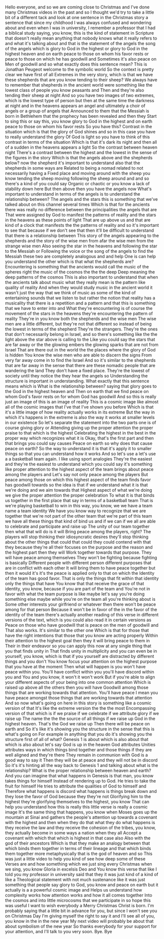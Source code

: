  Hello everyone, and so we are coming close to Christmas and I've done many Christmas videos in the past and so I thought we'd try to take a little bit of a different tack and look at one sentence in the Christmas story a sentence that since my childhood I was always confused and wondering about and even when I was in university, I remember a professor that I had a biblical study saying, you know, this is the kind of statement in Scripture that doesn't really mean anything that nobody knows what it really refers to and what it's talking about and that is the statement of the angels the song of the angels which is glory to God in the highest or glory to God in the highest heaven and on earth peace to those on whom his favor rests or peace to those on which he has goodwill and Sometimes it's also peace on Men of goodwill and so what exactly does this sentence mean? This is Jonathan Peugeot welcome to the symbolic world So the context is pretty clear we have first of all Extremes in the very story, which is that we have these shepherds that are you know tending to their sheep? We always have to remember that shepherds in the ancient world were something like the lowest class of people you know peasants and Then and they're also tending their sheep at night And so you have two images of two extremes, which is the lowest type of person but then at the same time the darkness at night and in the heavens appears an angel and ultimately a choir of angels or a group of angels that Announced to them that the Messiah is born in Bethlehem that the prophecy has been revealed and then they Start to sing this or say this, you know glory to God in the highest and on earth peace to those on whom his favor rests So you have this? Contrast in the situation which is that the glory of God shines and so in this case you have to really understand the glory Of God is light so you have to think of this contrast in terms of the situation Which is that it's dark its night and then all of a sudden in the heavens appears a light So the contrast between heaven night There's a contrast between the highest and the lowest in the sense of the figures in the story Which is that the angels above and the shepherds below? now the shepherd it's important to understand also that the shepherds in some ways are Related to being a nomad related to not necessarily having a Fixed place and moving around with the sheep you know tending the sheep moving following the sheep around and and so there's a kind of you could say Organic or chaotic or you know a lack of stability down here But then above then you have the angels now What's important to understand in terms of the angels is to understand the relationship between? The angels and the stars this is something that we've talked about on this channel several times Which is that for the ancients there was really no difference between the principalities the angels that are That were assigned by God to manifest the patterns of reality and the stars in the heavens as these points of light That are up above us and that are kind of a clock that manifests the the patterns of reality and so it's important to see that because if we don't see that then it'll be difficult to understand that there is a relationship between This story of the angels appearing to the shepherds and the story of the wise men from afar the wise men from the strange wise men Also seeing the star in the heavens and following the star to the Messiah or Following the voice or the song of the angels to find the Messiah these two are completely analogous and and help One is can help you understand the other which is that what the shepherds are? Encountering is something that the ancients would call the music of the spheres right the music of the cosmos the the the deep Deep meaning the deep patterns of the cosmos This is also important to understand that when the ancients talk about music what they really mean is the pattern like quality of reality And when they would study music in the ancient world it wasn't just the way that we think of music as some of the kind of entertaining sounds that we listen to but rather the notion that reality has a musicality that there is a repetition and a pattern and that this is something that we have to enter into and What they're encountering is of course the movement of the stars in the heavens they're encountering the pattern of reality They're in you know both the shepherds and the wise men The wise men are a little different, but they're not that different so instead of being the lowest in terms of the shepherd They're the strangers. They're the ones that don't necessarily belong in Israel, and so there's something like the the light above the star above is calling to the Like you could say the stars that are far away or the the glowing embers the glowing sparks that are not from Israel That are there out in the world the the places where the glory of God is hidden You know the wise men who are able to discern the signs From very far away come in to find the Israel And so it's similar to the shepherds that are far away in the sense that there are these nomadic people that are wandering the land They don't have a fixed place. They're the lowest of society until they notice the they hear the angels so Understanding the structure is important in understanding. What exactly that this sentence means which is What is the relationship between? saying that glory goes to the God in the highest heaven and Then on earth that we find peace on whom God's favor rests on for whom God has goodwill And so this is really just an image of this is an image of reality This is a cosmic image like almost all of the cosmic images that I've that I've shown you before Which is that it's a little image of how reality actually works in its extreme But the way in which it's happens in the extreme is also the way it works at smaller levels in our existence So let's separate the statement into the two parts one is of course giving glory or Attending giving up the proper attention the proper praise to that which is the highest Celebrating the highest in the best in the proper way which recognizes what it is Okay, that's the first part and then that brings you could say causes Peace on earth so why does that cause peace on earth? So the way to understand it is that it's apply it to smaller things so that you can understand how it works And so let's use a let's use a a basketball team again. I like using sport analogies They're the easiest and they're the easiest to understand which you could say it's something like proper attention to the highest aspect of the team brings about peace among the players and Let's say not only peace among the players But peace among those on which this highest aspect of the team finds favor has goodwill towards so the idea is that if we understand what it is that we're doing and we aim towards that Highest aspect of what we're doing we give the proper attention the proper celebration To what it is that binds us together in the first place that say in terms of a basketball team That is we're playing basketball to win in this way, you know, we we have a team name a team identity We have you know way to recognize that we are together that we're not part of the other team that we're part of this team we have all these things that kind of bind us and if we can if we all are able to celebrate and participate and raise up The unity of our team together then what that will do is it will Bring peace among the players, right? The players will stop thinking their idiosyncratic desires they'll stop thinking about the other things that could that could they could contend with that they because they're all their focuses on the purpose and the reason and the highest part then they will Work together towards that purpose. They will have peace among themselves They won't be fighting because fighting is basically Different people with different person different purposes that are in conflict with each other It will bring them to have peace together but then it would it's it's the peace is applied only to that on which the Identity of the team has good favor. That is only the things that fit within that identity only the things that have You know that that receive the grace of that identity, you know, because if you are part of the team and You're not in favor with what the team purpose is like maybe let's say you're doing something else maybe while you're on the team all you're thinking about is Some other interests your girlfriend or whatever then there won't be peace among for that person Because it won't be in favor of the in the favor of the identity of the team there's actually another reading of this verse in different versions of the text, which is you could also read it in certain versions as Peace on those who have goodwill that is peace on the men of goodwill and That also works. It's similar to the other one Which is that for those that have the right intentions that those that you know are acting properly Within their attention to the highest goal then they it will bring peace to them in Their in their endeavor so you can apply this now at any single thing that you that finds unity in That finds unity in multiplicity and you can even be in yourself, you know, which is that if you yourself are distracted by different things and you don't You know focus your attention on the highest purpose that you have at the moment Then what will happen is you won't have peace within you. You'll have conflict within you you'll have discord within you and You and you know, it won't it won't work But if you're able to align your different aspects of your being into one common attention Which is raised up above all the others then you will have Goodwill among those things that are working towards that attention. You'll have peace I mean you have peace amongst those things that are working towards that attention And so now what's going on here in this story is something like a cosmic version of that It's like the extreme version the the the most Encompassing version of that which is if we praise if we celebrate if we attribute glory if we raise up The name the the the source of all things if we raise up God in the highest heaven. That's the God we raise up Then there will be peace on earth and So it's like it's showing you the structure in the sense that this is what's going on For example in anything that you do it's showing you the structure first of all of what? Genesis 1 is about which is also about that which is also about let's say God is up in the heaven God attributes Unities attributes ways in which things bind together and those things if they are well aligned and they're there They remain in communion with God is a good way to say it Then they will be at peace and they will not be in discord So it's it's hinting all the way back to Genesis 1 and talking about what is the relationship? What is the proper relationship between heaven and earth? And you can imagine that what happens in Genesis is that man, you know takes things for himself Instead of rendering up to God. He tries to take the fruit for himself He tries to attribute the qualities of God to himself and Therefore what happens is discord what happens is things break down and they lose the favor of God because they they're not Glorifying him to the highest they're glorifying themselves to the highest, you know That can help you understand how this is really this little verse is really a cosmic image It's the same thing that happens, you know when Moses goes up the mountain at Sinai and gathers the people's attention up towards a covenant with the highest and then when they do that what they do what happens is they receive the law and they receive the cohesion of the tribes, you know, they actually become in some ways a nation when they all Accept a covenant with which that which is highest in that case also Also with the god of their ancestors Which is that they make an analogy between that which binds them together in terms of their lineage and that which binds them together more metaphysically that is the god of heaven and so This was just a little video to help you kind of see how deep some of these Verses are and how something which we just sing every Christmas when we sing, you know Gloria in excelsis Deo and You know this verse that like I told you my professor in university said that they it was just kind of a kind of like a Theological statement with not much sustenance like it was just something that people say glory to God, you know and peace on earth but it actually is a a powerful cosmic image and Helps us understand how complexity works how attention works and how it all comes together Into the cosmos and into little microcosms that we participate in so hope this was useful I want to wish everybody a Merry Christmas Christ is born. I'm probably saying that a little bit in advance for you, but since I won't see you on Christmas Day I'm giving myself the right to say it and I'll see all of you, you know in the in the new year My next video will probably be about that about symbolism of the new year So thanks everybody for your support for your attention, and I'll talk to you very soon. Bye. Bye